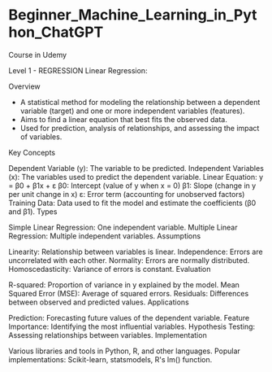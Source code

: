 # Beginner_Machine_Learning_in_Python_ChatGPT
 Course in Udemy

Level 1 - REGRESSION
Linear Regression:

Overview

* A statistical method for modeling the relationship between a dependent variable (target) and one or more independent variables (features).
* Aims to find a linear equation that best fits the observed data.
* Used for prediction, analysis of relationships, and assessing the impact of variables.
  
Key Concepts

Dependent Variable (y): The variable to be predicted.
Independent Variables (x): The variables used to predict the dependent variable.
Linear Equation: y = β0 + β1x + ε
β0: Intercept (value of y when x = 0)
β1: Slope (change in y per unit change in x)
ε: Error term (accounting for unobserved factors)
Training Data: Data used to fit the model and estimate the coefficients (β0 and β1).
Types

Simple Linear Regression: One independent variable.
Multiple Linear Regression: Multiple independent variables.
Assumptions

Linearity: Relationship between variables is linear.
Independence: Errors are uncorrelated with each other.
Normality: Errors are normally distributed.
Homoscedasticity: Variance of errors is constant.
Evaluation

R-squared: Proportion of variance in y explained by the model.
Mean Squared Error (MSE): Average of squared errors.
Residuals: Differences between observed and predicted values.
Applications

Prediction: Forecasting future values of the dependent variable.
Feature Importance: Identifying the most influential variables.
Hypothesis Testing: Assessing relationships between variables.
Implementation

Various libraries and tools in Python, R, and other languages.
Popular implementations: Scikit-learn, statsmodels, R's lm() function.
